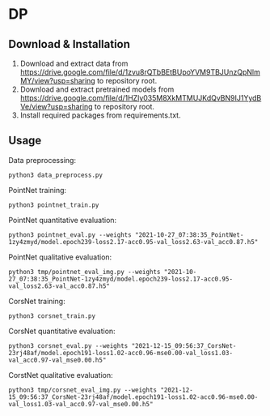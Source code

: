 # DP

## Download & Installation

1. Download and extract data from https://drive.google.com/file/d/1zvu8rQTbBEtBUpoYVM9TBJUnzQpNlmMY/view?usp=sharing to repository root.
2. Download and extract pretrained models from https://drive.google.com/file/d/1HZly035M8XkMTMUJKdQvBN9IJ1YydBVe/view?usp=sharing to repository root. 
3. Install required packages from requirements.txt.

## Usage

Data preprocessing:
```
python3 data_preprocess.py
```

PointNet training:
```
python3 pointnet_train.py
```

PointNet quantitative evaluation:
```
python3 pointnet_eval.py --weights "2021-10-27_07:38:35_PointNet-1zy4zmyd/model.epoch239-loss2.17-acc0.95-val_loss2.63-val_acc0.87.h5"
```

PointNet qualitative evaluation:
```
python3 tmp/pointnet_eval_img.py --weights "2021-10-27_07:38:35_PointNet-1zy4zmyd/model.epoch239-loss2.17-acc0.95-val_loss2.63-val_acc0.87.h5"
```

CorsNet training:
```
python3 corsnet_train.py 
```

CorsNet quantitative evaluation:
```
python3 corsnet_eval.py --weights "2021-12-15_09:56:37_CorsNet-23rj48af/model.epoch191-loss1.02-acc0.96-mse0.00-val_loss1.03-val_acc0.97-val_mse0.00.h5"
```

CorstNet qualitative evaluation:
```
python3 tmp/corsnet_eval_img.py --weights "2021-12-15_09:56:37_CorsNet-23rj48af/model.epoch191-loss1.02-acc0.96-mse0.00-val_loss1.03-val_acc0.97-val_mse0.00.h5"
```
